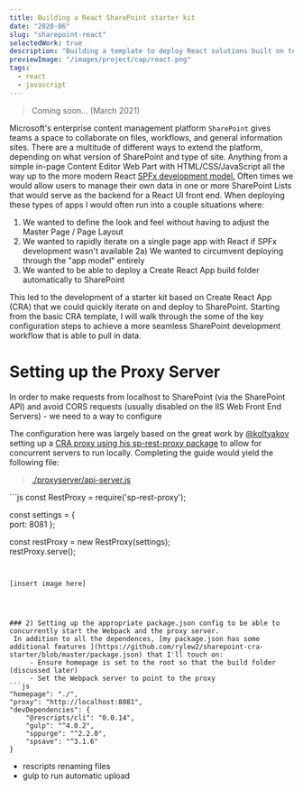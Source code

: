 ```yaml
---
title: Building a React SharePoint starter kit
date: "2020-06"
slug: "sharepoint-react"
selectedWork: true
description: "Building a template to deploy React solutions built on top of SharePoint."
previewImage: "/images/project/cap/react.png"
tags:
  - react
  - javascript
---
```


<blockquote>Coming soon... (March 2021)</blockquote>

Microsoft's enterprise content management platform `SharePoint` gives teams a space to collaborate on files, workflows, and general information sites. There are a multitude of different ways to extend the platform, depending on what version of SharePoint and type of site. Anything from a simple in-page Content Editor Web Part with HTML/CSS/JavaScript all the way up to the more modern React [SPFx development model.](https://docs.microsoft.com/en-us/sharepoint/dev/spfx/sharepoint-framework-overview) Often times we would allow users to manage their own data in one or more SharePoint Lists that would serve as the backend for a React UI front end. When deploying these types of apps I would often run into a couple situations where:

1.  We wanted to define the look and feel without having to adjust the Master Page / Page Layout
2.  We wanted to rapidly iterate on a single page app with React if SPFx development wasn't available
    2a) We wanted to circumvent deploying through the "app model" entirely
3.  We wanted to be able to deploy a Create React App build folder automatically to SharePoint

This led to the development of a starter kit based on Create React App (CRA) that we could quickly iterate on and deploy to SharePoint. Starting from the basic CRA template, I will walk through the some of the key configuration steps to achieve a more seamless SharePoint development workflow that is able to pull in data.

# Setting up the Proxy Server

In order to make requests from localhost to SharePoint (via the SharePoint API) and avoid CORS requests (usually disabled on the IIS Web Front End Servers) - we need to a way to configure

The configuration here was largely based on the great work by [@koltyakov](https://github.com/koltyakov) setting up a [CRA proxy using his sp-rest-proxy package](https://www.linkedin.com/pulse/getting-started-react-local-development-sharepoint-andrew-koltyakov/) to allow for concurrent servers to run locally. Completing the guide would yield the following file:

<blockquote> <a href="[google.com](https://github.com/rylew2/sharepoint-cra-starter)">./proxyserver/api-server.js</a> </blockquote>
```js
const RestProxy = require('sp-rest-proxy');

const settings = {  
 port: 8081
};

const restProxy = new RestProxy(settings);  
restProxy.serve();

````


[insert image here]




### 2) Setting up the appropriate package.json config to be able to concurrently start the Webpack and the proxy server.
 In addition to all the dependences, [my package.json has some additional features ](https://github.com/rylew2/sharepoint-cra-starter/blob/master/package.json) that I'll touch on:
	 - Ensure homepage is set to the root so that the build folder (discussed later)
	 - Set the Webpack server to point to the proxy
```js
"homepage": "./",
"proxy": "http://localhost:8081",
"devDependencies": {
	"@rescripts/cli": "0.0.14",
	"gulp": "^4.0.2",
	"sppurge": "^2.2.0",
	"spsave": "^3.1.6"
}
````

- rescripts renaming files
- gulp to run automatic upload
